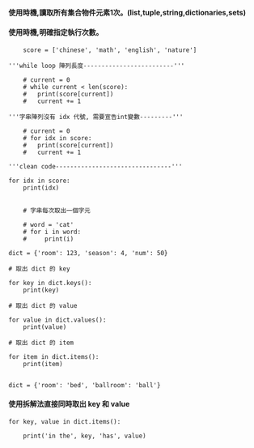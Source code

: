 #### 使用時機,讀取所有集合物件元素1次。(list,tuple,string,dictionaries,sets)
#### 使用時機,明確指定執行次數。

        score = ['chinese', 'math', 'english', 'nature']

    '''while loop 陣列長度-------------------------'''
    
        # current = 0
        # while current < len(score):
        #   print(score[current])
        #   current += 1
        
    '''字串陣列沒有 idx 代號, 需要宣告int變數---------'''
       
        # current = 0
        # for idx in score:
        #   print(score[current])
        #   current += 1
        
    '''clean code--------------------------------'''
    
    for idx in score:
        print(idx)

       
        # 字串每次取出一個字元
        
        # word = 'cat'
        # for i in word:
        #     print(i)

    dict = {'room': 123, 'season': 4, 'num': 50}

    # 取出 dict 的 key
    
    for key in dict.keys():
        print(key)
    
    # 取出 dict 的 value
    
    for value in dict.values():
        print(value)
    
    # 取出 dict 的 item
   
    for item in dict.items():
        print(item)

   
    dict = {'room': 'bed', 'ballroom': 'ball'}
    
#### 使用拆解法直接同時取出 key 和 value
    
    for key, value in dict.items():
        
        print('in the', key, 'has', value)






